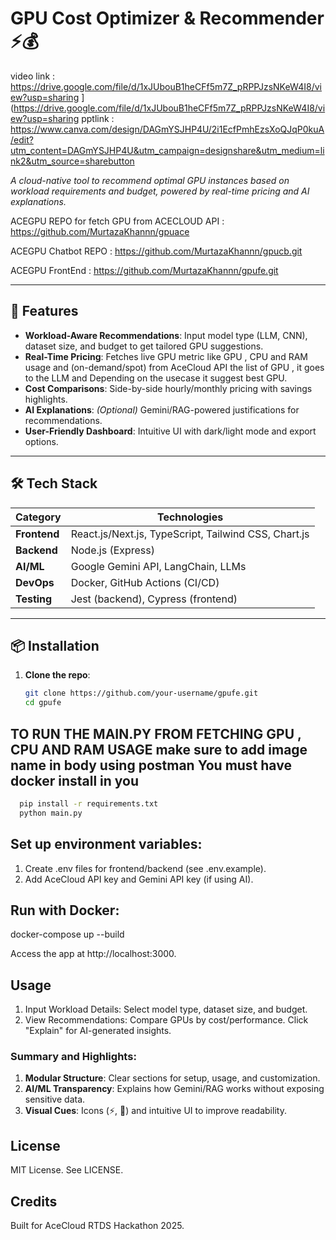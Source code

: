 # GPU Cost Optimizer & Recommender ⚡💰

video link : https://drive.google.com/file/d/1xJUbouB1heCFf5m7Z_pRPPJzsNKeW4I8/view?usp=sharing
](https://drive.google.com/file/d/1xJUbouB1heCFf5m7Z_pRPPJzsNKeW4I8/view?usp=sharing
pptlink : https://www.canva.com/design/DAGmYSJHP4U/2i1EcfPmhEzsXoQJqP0kuA/edit?utm_content=DAGmYSJHP4U&utm_campaign=designshare&utm_medium=link2&utm_source=sharebutton

*A cloud-native tool to recommend optimal GPU instances based on workload requirements and budget, powered by real-time pricing and AI explanations.*

ACEGPU  REPO for fetch GPU from ACECLOUD API : https://github.com/MurtazaKhannn/gpuace


ACEGPU Chatbot REPO : https://github.com/MurtazaKhannn/gpucb.git


ACEGPU FrontEnd : https://github.com/MurtazaKhannn/gpufe.git


---

## 🚀 **Features**
- **Workload-Aware Recommendations**: Input model type (LLM, CNN), dataset size, and budget to get tailored GPU suggestions.
- **Real-Time Pricing**: Fetches live GPU metric like GPU , CPU and RAM usage and  (on-demand/spot) from AceCloud API the list of GPU , it goes to the LLM and Depending on the usecase it suggest best GPU.
- **Cost Comparisons**: Side-by-side hourly/monthly pricing with savings highlights.
- **AI Explanations**: *(Optional)* Gemini/RAG-powered justifications for recommendations.
- **User-Friendly Dashboard**: Intuitive UI with dark/light mode and export options.

---

## 🛠️ **Tech Stack**
| Category       | Technologies                                                                 |
|----------------|-----------------------------------------------------------------------------|
| **Frontend**   | React.js/Next.js, TypeScript, Tailwind CSS, Chart.js                        |
| **Backend**    | Node.js (Express)        |
| **AI/ML**      | Google Gemini API, LangChain, LLMs                                |
| **DevOps**     | Docker, GitHub Actions (CI/CD)                                              |
| **Testing**    | Jest (backend), Cypress (frontend)                                          |

---

## 📦 **Installation**
1. **Clone the repo**:
   ```bash
   git clone https://github.com/your-username/gpufe.git
   cd gpufe

## TO RUN THE MAIN.PY FROM FETCHING GPU , CPU AND RAM USAGE make sure to add image name in body using postman You must have docker install in you 
 ```bash
   pip install -r requirements.txt
   python main.py
```
## Set up environment variables:

1. Create .env files for frontend/backend (see .env.example).
2. Add AceCloud API key and Gemini API key (if using AI).

## Run with Docker:
docker-compose up --build

Access the app at http://localhost:3000.

## Usage
1. Input Workload Details:
Select model type, dataset size, and budget.
2. View Recommendations:
Compare GPUs by cost/performance.
Click "Explain" for AI-generated insights.

### **Summary and Highlights**:
1. **Modular Structure**: Clear sections for setup, usage, and customization.
2. **AI/ML Transparency**: Explains how Gemini/RAG works without exposing sensitive data.
3. **Visual Cues**: Icons (⚡, 🤖) and intuitive UI to improve readability. 

## License
MIT License. See LICENSE.

## Credits
Built for AceCloud RTDS Hackathon 2025.
